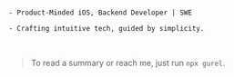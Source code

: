 </br>

`- Product-Minded iOS, Backend Developer | SWE`

`- Crafting intuitive tech, guided by simplicity.`

</br>

> To read a summary or reach me, just run `npx gurel`.
